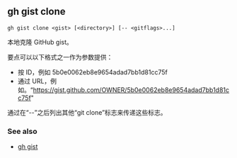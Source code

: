 ## gh gist clone

```
gh gist clone <gist> [<directory>] [-- <gitflags>...]
```

本地克隆 GitHub gist。

要点可以以下格式之一作为参数提供：

- 按 ID，例如 5b0e0062eb8e9654adad7bb1d81cc75f
- 通过 URL，例如。“<https://gist.github.com/OWNER/5b0e0062eb8e9654adad7bb1d81cc75f>"

通过在“--”之后列出其他“git clone”标志来传递这些标志。

### See also

- [gh gist](./gh_gist)
